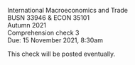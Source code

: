 International Macroeconomics and Trade\
BUSN 33946 & ECON 35101\
Autumn 2021\
Comprehension check 3\
Due: 15 November 2021, 8:30am

This check will be posted eventually.
